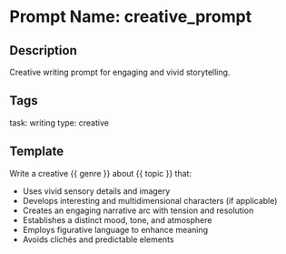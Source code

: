 # Prompt Name: creative_prompt

## Description
Creative writing prompt for engaging and vivid storytelling.

## Tags
task: writing
type: creative

## Template
Write a creative {{ genre }} about {{ topic }} that:
- Uses vivid sensory details and imagery
- Develops interesting and multidimensional characters (if applicable)
- Creates an engaging narrative arc with tension and resolution
- Establishes a distinct mood, tone, and atmosphere
- Employs figurative language to enhance meaning
- Avoids clichés and predictable elements